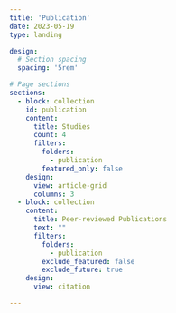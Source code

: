 ```yaml
---
title: 'Publication'
date: 2023-05-19
type: landing

design:
  # Section spacing
  spacing: '5rem'

# Page sections
sections:
  - block: collection
    id: publication
    content:
      title: Studies
      count: 4
      filters:
        folders:
          - publication
        featured_only: false
    design:
      view: article-grid
      columns: 3
  - block: collection
    content:
      title: Peer-reviewed Publications
      text: ""
      filters:
        folders:
          - publication
        exclude_featured: false
        exclude_future: true
    design:
      view: citation

---
```

